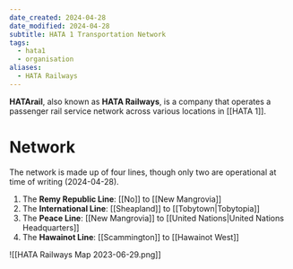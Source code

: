 ```yaml
---
date_created: 2024-04-28
date_modified: 2024-04-28
subtitle: HATA 1 Transportation Network
tags:
  - hata1
  - organisation
aliases:
  - HATA Railways
---
```

**HATArail**, also known as **HATA Railways**, is a company that operates a passenger rail service network across various locations in [[HATA 1]].

# Network

The network is made up of four lines, though only two are operational at time of writing (2024-04-28).

1. The **Remy Republic Line**: [[No]] to [[New Mangrovia]]
2. The **International Line**: [[Sheapland]] to [[Tobytown|Tobytopia]]
3. The **Peace Line**: [[New Mangrovia]] to [[United Nations|United Nations Headquarters]]
4. The **Hawainot Line**: [[Scammington]] to [[Hawainot West]]

![[HATA Railways Map 2023-06-29.png]]